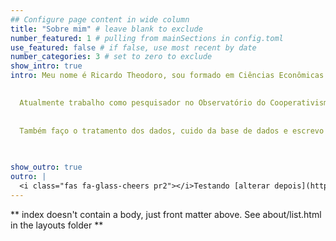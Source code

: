 ```yaml
---
## Configure page content in wide column
title: "Sobre mim" # leave blank to exclude
number_featured: 1 # pulling from mainSections in config.toml
use_featured: false # if false, use most recent by date
number_categories: 3 # set to zero to exclude
show_intro: true
intro: Meu nome é Ricardo Theodoro, sou formado em Ciências Econômicas pela UNIMEP e tenho mestrado em Controladoria e Contabilidade pela FEA-RP/USP. 

  
  Atualmente trabalho como pesquisador no Observatório do Cooperativismo da USP (**OBSCOOP/USP**), realizando pesquisas na área de **cooperativas**, geralmente de crédito ou agropecuárias, por uma visão econômica e contábil.
  
  
  Também faço o tratamento dos dados, cuido da base de dados e escrevo artigos. Para isso utilizo as linguagens **R**, **Python**, **SQL** e **LaTeX**.
  
  

show_outro: true
outro: |
  <i class="fas fa-glass-cheers pr2"></i>Testando [alterar depois](https://masalmon.eu/) !!
---
```


** index doesn't contain a body, just front matter above.
See about/list.html in the layouts folder **
